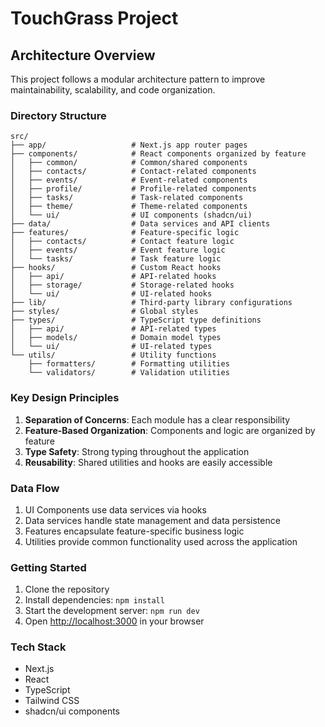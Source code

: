 # TouchGrass Project

## Architecture Overview

This project follows a modular architecture pattern to improve maintainability, scalability, and code organization.

### Directory Structure

```
src/
├── app/                   # Next.js app router pages
├── components/            # React components organized by feature
│   ├── common/            # Common/shared components
│   ├── contacts/          # Contact-related components
│   ├── events/            # Event-related components
│   ├── profile/           # Profile-related components
│   ├── tasks/             # Task-related components
│   ├── theme/             # Theme-related components
│   └── ui/                # UI components (shadcn/ui)
├── data/                  # Data services and API clients
├── features/              # Feature-specific logic
│   ├── contacts/          # Contact feature logic
│   ├── events/            # Event feature logic
│   └── tasks/             # Task feature logic
├── hooks/                 # Custom React hooks
│   ├── api/               # API-related hooks
│   ├── storage/           # Storage-related hooks
│   └── ui/                # UI-related hooks
├── lib/                   # Third-party library configurations
├── styles/                # Global styles
├── types/                 # TypeScript type definitions
│   ├── api/               # API-related types
│   ├── models/            # Domain model types
│   └── ui/                # UI-related types
└── utils/                 # Utility functions
    ├── formatters/        # Formatting utilities
    └── validators/        # Validation utilities
```

### Key Design Principles

1. **Separation of Concerns**: Each module has a clear responsibility
2. **Feature-Based Organization**: Components and logic are organized by feature
3. **Type Safety**: Strong typing throughout the application
4. **Reusability**: Shared utilities and hooks are easily accessible

### Data Flow

1. UI Components use data services via hooks
2. Data services handle state management and data persistence
3. Features encapsulate feature-specific business logic
4. Utilities provide common functionality used across the application

### Getting Started

1. Clone the repository
2. Install dependencies: `npm install`
3. Start the development server: `npm run dev`
4. Open [http://localhost:3000](http://localhost:3000) in your browser

### Tech Stack

- Next.js
- React
- TypeScript
- Tailwind CSS
- shadcn/ui components 